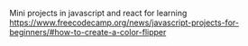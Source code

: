 Mini projects in javascript and react for learning
https://www.freecodecamp.org/news/javascript-projects-for-beginners/#how-to-create-a-color-flipper